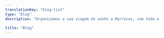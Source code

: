 ```yaml
---
translationKey: "blog-list"
type: "blog"
description: "Organizamos a sua viagem de sonho a Marrocos, com todo o conforto e segurança, para que possa experienciar este país em todo o seu esplendor."

title: "Blog"
---
```


